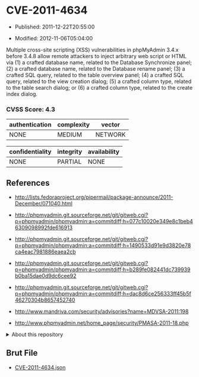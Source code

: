 # CVE-2011-4634

- Published: 2011-12-22T20:55:00

- Modified: 2012-11-06T05:04:00

Multiple cross-site scripting (XSS) vulnerabilities in phpMyAdmin 3.4.x before 3.4.8 allow remote attackers to inject arbitrary web script or HTML via (1) a crafted database name, related to the Database Synchronize panel; (2) a crafted database name, related to the Database rename panel; (3) a crafted SQL query, related to the table overview panel; (4) a crafted SQL query, related to the view creation dialog; (5) a crafted column type, related to the table search dialog; or (6) a crafted column type, related to the create index dialog.

### CVSS Score: **4.3**

| authentication | complexity | vector |
| --- | --- | --- |
| NONE | MEDIUM | NETWORK |

| confidentiality | integrity | availability |
| --- | --- | --- |
| NONE | PARTIAL | NONE |

## References

* http://lists.fedoraproject.org/pipermail/package-announce/2011-December/071040.html

* http://phpmyadmin.git.sourceforge.net/git/gitweb.cgi?p=phpmyadmin/phpmyadmin;a=commitdiff;h=077c10020e349e8c1beb46309098992fde616913

* http://phpmyadmin.git.sourceforge.net/git/gitweb.cgi?p=phpmyadmin/phpmyadmin;a=commitdiff;h=1490533d91e9d3820e78ca4eac7981886eaea2cb

* http://phpmyadmin.git.sourceforge.net/git/gitweb.cgi?p=phpmyadmin/phpmyadmin;a=commitdiff;h=b289fe082441dc739939b0ba15dae0d9dc6cee92

* http://phpmyadmin.git.sourceforge.net/git/gitweb.cgi?p=phpmyadmin/phpmyadmin;a=commitdiff;h=dac8d6ce256333ff45b5f46270304b8657452740

* http://www.mandriva.com/security/advisories?name=MDVSA-2011:198

* http://www.phpmyadmin.net/home_page/security/PMASA-2011-18.php

<details>
<summary>About this repository</summary> 

  This repository is part of the project [Live Hack CVE](https://github.com/Live-Hack-CVE). Main website can be found [www.live-hack.org](https://www.live-hack.org) 
  
  Made by [Sn0wAlice](https://github.com/Sn0wAlice) for the people that care about security and need to have a feed of the latest CVEs. Hope you enjoy it, don't forget to star the repo and follow me on [Twitter](https://twitter.com/Sn0wAlice) and [Github](https://github.com/Sn0wAlice). And that is my [personnal website](https://www.alice-snow.me/)

  - [Home Page](https://github.com/Live-Hack-CVE)
  - [Framework](https://github.com/Live-Hack-CVE/cve-framework)
  - [CVE database](https://github.com/Live-Hack-CVE/full_database)
  - [Changelog](https://github.com/Live-Hack-CVE/Changelog)
</details>

## Brut File

* [CVE-2011-4634.json](https://raw.githubusercontent.com/Live-Hack-CVE/full_database/main/cves/2011/CVE-2011-4634.json)

